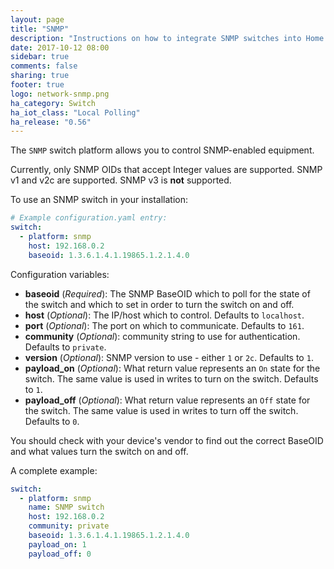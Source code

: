 ```yaml
---
layout: page
title: "SNMP"
description: "Instructions on how to integrate SNMP switches into Home Assistant."
date: 2017-10-12 08:00
sidebar: true
comments: false
sharing: true
footer: true
logo: network-snmp.png
ha_category: Switch
ha_iot_class: "Local Polling"
ha_release: "0.56"
---
```


The `SNMP` switch platform allows you to control SNMP-enabled equipment.

Currently, only SNMP OIDs that accept Integer values are supported. SNMP v1 and v2c are supported. SNMP v3 is **not** supported.

To use an SNMP switch in your installation:

```yaml
# Example configuration.yaml entry:
switch:
  - platform: snmp
    host: 192.168.0.2
    baseoid: 1.3.6.1.4.1.19865.1.2.1.4.0
```

Configuration variables:

- **baseoid** (*Required*): The SNMP BaseOID which to poll for the state of the switch and which to set in order to turn the switch on and off.
- **host** (*Optional*): The IP/host which to control. Defaults to `localhost`.
- **port** (*Optional*): The port on which to communicate. Defaults to `161`.
- **community** (*Optional*): community string to use for authentication. Defaults to `private`.
- **version** (*Optional*): SNMP version to use - either `1` or `2c`. Defaults to `1`.
- **payload_on** (*Optional*): What return value represents an `On` state for the switch. The same value is used in writes to turn on the switch. Defaults to `1`.
- **payload_off** (*Optional*): What return value represents an `Off` state for the switch. The same value is used in writes to turn off the switch. Defaults to `0`.

You should check with your device's vendor to find out the correct BaseOID and what values turn the switch on and off.

A complete example:

```yaml
switch:
  - platform: snmp
    name: SNMP switch
    host: 192.168.0.2
    community: private
    baseoid: 1.3.6.1.4.1.19865.1.2.1.4.0
    payload_on: 1
    payload_off: 0
```
